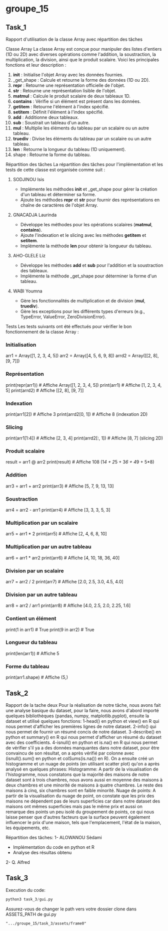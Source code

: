 # groupe_15

## Task_1
Rapport d'utilisation de la classe Array avec répartition des tâches

 Classe Array
La classe Array est conçue pour manipuler des listes d'entiers (1D ou 2D) avec diverses opérations comme l'addition, la soustraction, la multiplication, la division, ainsi que le produit scalaire. Voici les principales fonctions et leur description :
1. __init__ : Initialise l'objet Array avec les données fournies.
2. _get_shape : Calcule et retourne la forme des données (1D ou 2D).
3. __repr__ : Retourne une représentation officielle de l'objet.
4. __str__ : Retourne une représentation lisible de l'objet.
5. __matmul__ : Calcule le produit scalaire de deux tableaux 1D.
6. __contains__ : Vérifie si un élément est présent dans les données.
7. __getitem__ : Retourne l'élément à l'index spécifié.
8. __setitem__ : Définit l'élément à l'index spécifié.
9. __add__ : Additionne deux tableaux.
10. __sub__ : Soustrait un tableau d'un autre.
11. __mul__ : Multiplie les éléments du tableau par un scalaire ou un autre tableau.
12. __truediv__ : Divise les éléments du tableau par un scalaire ou un autre tableau.
13. __len__ : Retourne la longueur du tableau (1D uniquement).
14. shape : Retourne la forme du tableau.

 Répartition des tâches
La répartition des tâches pour l'implémentation et les tests de cette classe est organisée comme suit :
1. SODJINOU Isis
    - Implémente les méthodes __init__ et _get_shape pour gérer la création d'un tableau et déterminer sa forme.
    - Ajoute les méthodes __repr__ et __str__ pour fournir des représentations en chaîne de caractères de l'objet Array.

2. GNACADJA Laurinda
    - Développe les méthodes pour les opérations scalaires (__matmul__, __contains__).
    - Ajoute l'indexation et le slicing avec les méthodes __getitem__ et __setitem__.
    - Implémente la méthode __len__ pour obtenir la longueur du tableau.
  
3. AHO-GLELE Liz
     - Développe les méthodes __add__ et __sub__ pour l'addition et la soustraction des tableaux.
     - Implémente la méthode _get_shape pour déterminer la forme d'un tableau.

4. WABI Youmna
    - Gère les fonctionnalités de multiplication et de division (__mul__, __truediv__).
    - Gère les exceptions pour les différents types d'erreurs (e.g., TypeError, ValueError, ZeroDivisionError).

Tests
Les tests suivants ont été effectués pour vérifier le bon fonctionnement de la classe Array :
### Initialisation
arr1 = Array([1, 2, 3, 4, 5])
arr2 = Array([4, 5, 6, 9, 8])
arrd2 = Array([[2, 8], [9, 7]])

### Représentation
print(repr(arr1))  # Affiche Array([1, 2, 3, 4, 5])
print(arr1)        # Affiche [1, 2, 3, 4, 5]
print(arrd2)       # Affiche [[2, 8], [9, 7]]

### Indexation
print(arr1[2])     # Affiche 3
print(arrd2[0, 1]) # Affiche 8 (indexation 2D)

### Slicing
print(arr1[1:4])   # Affiche [2, 3, 4] 
print(arrd2[:, 1]) # Affiche [8, 7] (slicing 2D)

### Produit scalaire
result = arr1 @ arr2
print(result)      # Affiche 108 (1*4 + 2*5 + 3*6 + 4*9 + 5*8)

### Addition
arr3 = arr1 + arr2
print(arr3)        # Affiche [5, 7, 9, 13, 13]

### Soustraction
arr4 = arr2 - arr1
print(arr4)        # Affiche [3, 3, 3, 5, 3]

### Multiplication par un scalaire
arr5 = arr1 * 2
print(arr5)        # Affiche [2, 4, 6, 8, 10]

### Multiplication par un autre tableau
arr6 = arr1 * arr2
print(arr6)        # Affiche [4, 10, 18, 36, 40]

### Division par un scalaire
arr7 = arr2 / 2
print(arr7)        # Affiche [2.0, 2.5, 3.0, 4.5, 4.0]

### Division par un autre tableau
arr8 = arr2 / arr1
print(arr8)        # Affiche [4.0, 2.5, 2.0, 2.25, 1.6]

### Contient un élément
print(1 in arr1)   # True
print(9 in arr2)   # True

### Longueur du tableau
print(len(arr1))   # Affiche 5

### Forme du tableau
print(arr1.shape)  # Affiche (5,)

## Task_2
Rapport de la tache deux
Pour la réalisation de notre tâche, nous avons fait une analyse basique du dataset, pour la faire, nous avons d'abord importé quelques bibliothèques (pandas, numpy, matplotlib.pyplot), ensuite la dataset et utilisé quelques fonctions:
1-head() en python et view() en R qui nous permet d'afficher les premières lignes de notre dataset.
2-info() qui nous permet de fournir un résumé concis de notre dataset.
3-describe() en python et summary() en R qui nous permet d'afficher un résumé du dataset avec des coefficients.
4-isnull() en python et is.na() en R qui nous permet de vérifier s'il ya a des données manquantes dans notre dataset, pour être convaincu de son résultat, on a après vérifié par colonne avec (isnull().sum() en python et colSums(is.na()) en R).
On a ensuite créé un histogramme et un nuage de points (en utilisant scatter plot) qu'on a après analysé en quelques phrases:
Histogramme: A partir de la visualisation de l'histogramme, nous constatons que la majorité des maisons de notre dataset sont à trois chambres, nous avons aussi en moyenne des maisons à deux chambres et une minorité de maisons à quatre chambres. Le reste des maisons à cinq, six chambres sont en faible minorité.
Nuage de points: A partir de la visualisation du nuage de point, on constate que les prix des maisons ne dépendent pas de leurs superficies car dans notre dataset des maisons ont mêmes superficies mais pas le même prix et aussi on remarque des points un peu isolé du groupement de points, ce qui nous laisse penser que d'autres facteurs que la surface peuvent également influencer le prix d'une maison, tels que l'emplacement, l'état de la maison, les équipements, etc.


Répartition des tâches:
1- ALOWANOU Sèdami
- Implémentation du code en python et R
- Analyse des résultas obtenu

2- Q. Alfred






## Task_3
Execution du code:
```python
python3 task_3/gui.py
```
Assurez-vous de changer le path vers votre dossier clone dans ASSETS_PATH de gui.py
```
".../groupe_15/task_3/assets/frame0"
```
